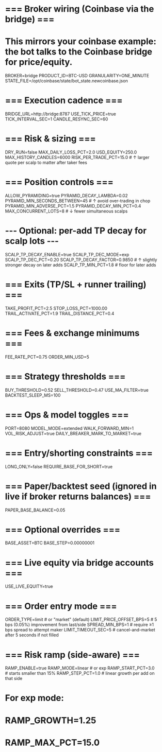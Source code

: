 # === Broker wiring (Coinbase via the bridge) ===
# This mirrors your coinbase example: the bot talks to the Coinbase bridge for price/equity.
BROKER=bridge
PRODUCT_ID=BTC-USD
GRANULARITY=ONE_MINUTE
STATE_FILE=/opt/coinbase/state/bot_state.newcoinbase.json

# === Execution cadence ===
BRIDGE_URL=http://bridge:8787
USE_TICK_PRICE=true
TICK_INTERVAL_SEC=1
CANDLE_RESYNC_SEC=60

# === Risk & sizing ===
DRY_RUN=false
MAX_DAILY_LOSS_PCT=2.0
USD_EQUITY=250.0
MAX_HISTORY_CANDLES=6000
RISK_PER_TRADE_PCT=15.0          # ↑ larger quote per scalp to matter after taker fees

# === Position controls ===
ALLOW_PYRAMIDING=true
PYRAMID_DECAY_LAMBDA=0.02
PYRAMID_MIN_SECONDS_BETWEEN=45    # ↑ avoid over-trading in chop
PYRAMID_MIN_ADVERSE_PCT=1.5
PYRAMID_DECAY_MIN_PCT=0.4
MAX_CONCURRENT_LOTS=8             # ↓ fewer simultaneous scalps

# --- Optional: per-add TP decay for scalp lots ---
SCALP_TP_DECAY_ENABLE=true
SCALP_TP_DEC_MODE=exp
SCALP_TP_DEC_PCT=0.20
SCALP_TP_DECAY_FACTOR=0.9850      # ↑ slightly stronger decay on later adds
SCALP_TP_MIN_PCT=1.8              # floor for later adds

# === Exits (TP/SL + runner trailing) ===
TAKE_PROFIT_PCT=2.5
STOP_LOSS_PCT=1000.00
TRAIL_ACTIVATE_PCT=1.9
TRAIL_DISTANCE_PCT=0.4

# === Fees & exchange minimums ===
FEE_RATE_PCT=0.75
ORDER_MIN_USD=5

# === Strategy thresholds ===
BUY_THRESHOLD=0.52
SELL_THRESHOLD=0.47
USE_MA_FILTER=true
BACKTEST_SLEEP_MS=100

# === Ops & model toggles ===
PORT=8080
MODEL_MODE=extended
WALK_FORWARD_MIN=1
VOL_RISK_ADJUST=true
DAILY_BREAKER_MARK_TO_MARKET=true

# === Entry/shorting constraints ===
LONG_ONLY=false
REQUIRE_BASE_FOR_SHORT=true

# === Paper/backtest seed (ignored in live if broker returns balances) ===
PAPER_BASE_BALANCE=0.05

# === Optional overrides ===
BASE_ASSET=BTC
BASE_STEP=0.00000001

# === Live equity via bridge accounts ===
USE_LIVE_EQUITY=true

# === Order entry mode ===
ORDER_TYPE=limit                 # or "market" (default)
LIMIT_PRICE_OFFSET_BPS=5         # 5 bps (0.05%) improvement from last/side
SPREAD_MIN_BPS=1                 # require ≥1 bps spread to attempt maker
LIMIT_TIMEOUT_SEC=5              # cancel-and-market after 5 seconds if not filled

# === Risk ramp (side-aware) ===
RAMP_ENABLE=true
RAMP_MODE=linear         # or exp
RAMP_START_PCT=3.0       # starts smaller than 15%
RAMP_STEP_PCT=1.0        # linear growth per add on that side
# For exp mode:
# RAMP_GROWTH=1.25
# RAMP_MAX_PCT=15.0

